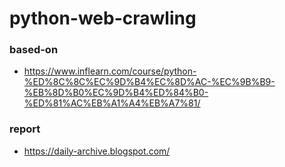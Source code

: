 # python-web-crawling
### based-on
- https://www.inflearn.com/course/python-%ED%8C%8C%EC%9D%B4%EC%8D%AC-%EC%9B%B9-%EB%8D%B0%EC%9D%B4%ED%84%B0-%ED%81%AC%EB%A1%A4%EB%A7%81/
### report
- https://daily-archive.blogspot.com/